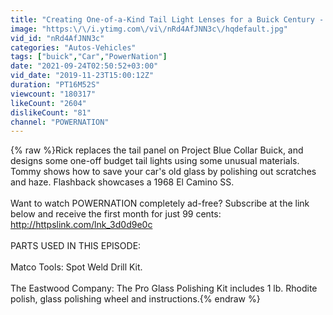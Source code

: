 ```yaml
---
title: "Creating One-of-a-Kind Tail Light Lenses for a Buick Century - MuscleCar S5, E11"
image: "https:\/\/i.ytimg.com\/vi\/nRd4AfJNN3c\/hqdefault.jpg"
vid_id: "nRd4AfJNN3c"
categories: "Autos-Vehicles"
tags: ["buick","Car","PowerNation"]
date: "2021-09-24T02:50:52+03:00"
vid_date: "2019-11-23T15:00:12Z"
duration: "PT16M52S"
viewcount: "180317"
likeCount: "2604"
dislikeCount: "81"
channel: "POWERNATION"
---
```

{% raw %}Rick replaces the tail panel on Project Blue Collar Buick, and designs some one-off budget tail lights using some unusual materials. Tommy shows how to save your car's old glass by polishing out scratches and haze. Flashback showcases a 1968 El Camino SS.<br /><br />Want to watch POWERNATION completely ad-free? Subscribe at the link below and receive the first month for just 99 cents:<br /><a rel="nofollow" target="blank" href="http://httpslink.com/lnk_3d0d9e0c">http://httpslink.com/lnk_3d0d9e0c</a><br /><br />PARTS USED IN THIS EPISODE:<br /><br />Matco Tools: Spot Weld Drill Kit.<br /><br />The Eastwood Company: The Pro Glass Polishing Kit includes 1 lb. Rhodite polish, glass polishing wheel and instructions.{% endraw %}
